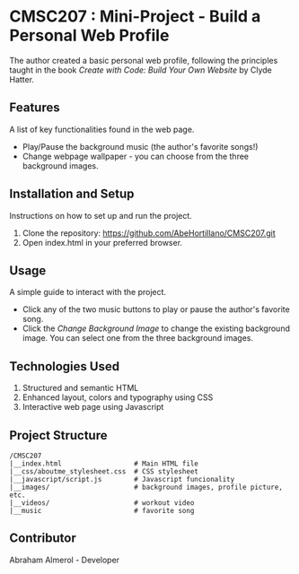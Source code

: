 # CMSC207 : Mini-Project - Build a Personal Web Profile
The author created a basic personal web profile, following the principles taught in the book _Create with Code: Build Your Own Website_ by Clyde Hatter.

## Features
A list of key functionalities found in the web page.
* Play/Pause the background music (the author's favorite songs!)
* Change webpage wallpaper - you can choose from the three background images.

## Installation and Setup
Instructions on how to set up and run the project.
  1. Clone the repository: https://github.com/AbeHortillano/CMSC207.git
  2. Open index.html in your preferred browser.

## Usage
A simple guide to interact with the project.
- Click any of the two music buttons to play or pause the author's favorite song.
- Click the _Change Background Image_ to change the existing background image. You can select one from the three background images.

## Technologies Used
1. Structured and semantic HTML
2. Enhanced layout, colors and typography using CSS
3. Interactive web page using Javascript

## Project Structure
```
/CMSC207
|__index.html                  # Main HTML file
|__css/aboutme_stylesheet.css  # CSS stylesheet
|__javascript/script.js        # Javascript funcionality
|__images/                     # background images, profile picture, etc.
|__videos/                     # workout video
|__music                       # favorite song
```

## Contributor
Abraham Almerol - Developer


